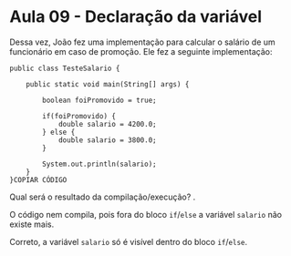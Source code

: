 # Aula 09 - Declaração da variável

Dessa vez, João fez uma implementação para calcular o salário de um funcionário em caso de promoção. Ele fez a seguinte implementação:

```
public class TesteSalario {

    public static void main(String[] args) {

        boolean foiPromovido = true;

        if(foiPromovido) {
            double salario = 4200.0;
        } else {
            double salario = 3800.0;
        }

        System.out.println(salario);
    }
}COPIAR CÓDIGO
```

Qual será o resultado da compilação/execução? .

O código nem compila, pois fora do bloco `if`/`else` a variável `salario` não existe mais.

Correto, a variável `salario` só é visível dentro do bloco `if`/`else`.